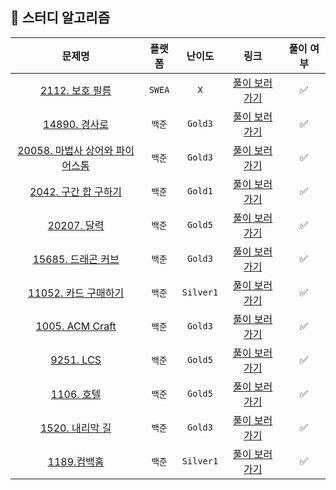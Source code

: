 ## 🐶 스터디 알고리즘
|문제명|플랫폼|난이도|링크|풀이 여부|
|:--:|:--:|:--:|:--:|:--:|
|[2112. 보호 필름](https://swexpertacademy.com/main/code/problem/problemDetail.do?contestProbId=AV5V1SYKAaUDFAWu)|`SWEA`|`X`|[풀이 보러 가기](./SWEA/2112.%20보호%20필름.py)|✅|
|[14890. 경사로](https://www.acmicpc.net/problem/14890)|`백준`|`Gold3`|[풀이 보러 가기](./BOJ/Gold/Gold-3/14890.%20경사로.py)|✅|
|[20058. 마법사 상어와 파이어스톰](https://www.acmicpc.net/problem/20058)|`백준`|`Gold3`|[풀이 보러 가기](./BOJ/Gold/Gold-3/20058.%20마법사%20상어와%20파이어스톰.py)|✅|
|[2042. 구간 합 구하기](https://www.acmicpc.net/problem/2042)|`백준`|`Gold1`|[풀이 보러 가기](./BOJ/Gold/Gold-1/2042.%20구간%20합%20구하기.py)|✅|
|[20207. 달력](https://www.acmicpc.net/problem/20207)|`백준`|`Gold5`|[풀이 보러 가기](./BOJ/Gold/Gold-5/20207.%20달력.py)|✅|
|[15685. 드래곤 커브](https://www.acmicpc.net/problem/15685)|`백준`|`Gold3`|[풀이 보러 가기](./BOJ/Gold/Gold-3/15685.%20드래곤%20커브.py)|✅|
|[11052. 카드 구매하기](https://www.acmicpc.net/problem/11052)|`백준`|`Silver1`|[풀이 보러 가기](./BOJ/Silver/Silver-1/11052.%20카드%20구매하기.py)|✅|
|[1005. ACM Craft](https://www.acmicpc.net/problem/1005)|`백준`|`Gold3`|[풀이 보러 가기](./BOJ/Gold/Gold-3/1005.%20ACM%20Craft.py)|✅|
|[9251. LCS](https://www.acmicpc.net/problem/9251)|`백준`|`Gold5`|[풀이 보러 가기](./BOJ/Gold/Gold-5/9251.%20LCS.py)|✅|
|[1106. 호텔](https://www.acmicpc.net/problem/1106)|`백준`|`Gold5`|[풀이 보러 가기](./BOJ/Gold/Gold-5/1106.%20호텔.py)|✅|
|[1520. 내리막 길](https://www.acmicpc.net/problem/1520)|`백준`|`Gold3`|[풀이 보러 가기](./BOJ/Gold/Gold-3/1520.%20내리막%20길.py)|✅|
|[1189.컴백홈](https://www.acmicpc.net/problem/1189)|`백준`|`Silver1`|[풀이 보러 가기](./BOJ/Silver/Silver-1/1189.%20컴백홈.py)|✅|
